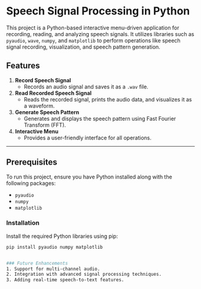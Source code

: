 # Speech Signal Processing in Python

This project is a Python-based interactive menu-driven application for recording, reading, and analyzing speech signals. It utilizes libraries such as `pyaudio`, `wave`, `numpy`, and `matplotlib` to perform operations like speech signal recording, visualization, and speech pattern generation.

## Features

1. **Record Speech Signal**
   - Records an audio signal and saves it as a `.wav` file.
2. **Read Recorded Speech Signal**
   - Reads the recorded signal, prints the audio data, and visualizes it as a waveform.
3. **Generate Speech Pattern**
   - Generates and displays the speech pattern using Fast Fourier Transform (FFT).
4. **Interactive Menu**
   - Provides a user-friendly interface for all operations.

---

## Prerequisites

To run this project, ensure you have Python installed along with the following packages:

- `pyaudio`
- `numpy`
- `matplotlib`

### Installation

Install the required Python libraries using pip:

```bash
pip install pyaudio numpy matplotlib


### Future Enhancements
1. Support for multi-channel audio.
2. Integration with advanced signal processing techniques.
3. Adding real-time speech-to-text features.

